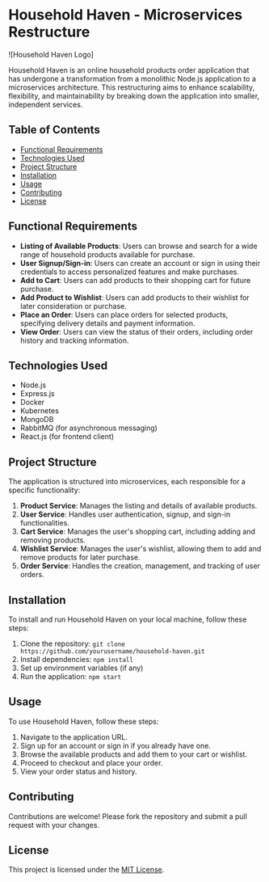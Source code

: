 # Household Haven - Microservices Restructure

![Household Haven Logo] 

Household Haven is an online household products order application that has undergone a transformation from a monolithic Node.js application to a microservices architecture. This restructuring aims to enhance scalability, flexibility, and maintainability by breaking down the application into smaller, independent services.

## Table of Contents
- [Functional Requirements](#functional-requirements)
- [Technologies Used](#technologies-used)
- [Project Structure](#project-structure)
- [Installation](#installation)
- [Usage](#usage)
- [Contributing](#contributing)
- [License](#license)

## Functional Requirements

- **Listing of Available Products**: Users can browse and search for a wide range of household products available for purchase.
- **User Signup/Sign-in**: Users can create an account or sign in using their credentials to access personalized features and make purchases.
- **Add to Cart**: Users can add products to their shopping cart for future purchase.
- **Add Product to Wishlist**: Users can add products to their wishlist for later consideration or purchase.
- **Place an Order**: Users can place orders for selected products, specifying delivery details and payment information.
- **View Order**: Users can view the status of their orders, including order history and tracking information.

## Technologies Used

- Node.js
- Express.js
- Docker
- Kubernetes
- MongoDB
- RabbitMQ (for asynchronous messaging)
- React.js (for frontend client)

## Project Structure

The application is structured into microservices, each responsible for a specific functionality:

1. **Product Service**: Manages the listing and details of available products.
2. **User Service**: Handles user authentication, signup, and sign-in functionalities.
3. **Cart Service**: Manages the user's shopping cart, including adding and removing products.
4. **Wishlist Service**: Manages the user's wishlist, allowing them to add and remove products for later purchase.
5. **Order Service**: Handles the creation, management, and tracking of user orders.

## Installation

To install and run Household Haven on your local machine, follow these steps:

1. Clone the repository: `git clone https://github.com/yourusername/household-haven.git`
2. Install dependencies: `npm install`
3. Set up environment variables (if any)
4. Run the application: `npm start`

## Usage

To use Household Haven, follow these steps:

1. Navigate to the application URL.
2. Sign up for an account or sign in if you already have one.
3. Browse the available products and add them to your cart or wishlist.
4. Proceed to checkout and place your order.
5. View your order status and history.

## Contributing

Contributions are welcome! Please fork the repository and submit a pull request with your changes.

## License

This project is licensed under the [MIT License](LICENSE).
